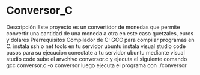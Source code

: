 # Conversor_C
Descripción
Este proyecto es un convertidor de monedas que permite convertir una cantidad de una moneda a otra en este caso quetzales, euros y dolares
Prerrequisitos 
Compilador de C:
GCC  para compilar programas en C.
instala ssh o net tools en tu servidor ubuntu
instala visual studio code
pasos para su ejecucion
conectate a tu servidor ubuntu mediante visual studio code 
sube el arvchivo conversor.c
y ejecuta el siguiente comando gcc conversor.c -o conversor
luego ejecuta el programa con ./conversor

